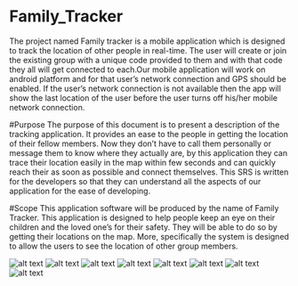 # Family_Tracker
The project named Family tracker is a mobile application which is designed to track the location of other people in real-time. The user will create or join the existing group with a unique code provided to them and with that code they all will get connected to each.Our mobile application will work on android platform and for that user’s network connection and GPS should be enabled. If the user’s network connection is not available then the app will show the last location of the user before the user turns off his/her mobile network connection. 

#Purpose
The purpose of this document is to present a description of the tracking application. It provides an ease to the people in getting the location of their fellow members. Now they don’t have to call them personally or message them to know where they actually are, by this application they can trace their location easily in the map within few seconds and can quickly reach their as soon as possible and connect themselves. This SRS is written for the developers so that they can understand all the aspects of our application for the ease of developing.

#Scope
This application software will be produced by the name of Family Tracker. This application is designed to help people keep an eye on their children and the loved one’s for their safety. They will be able to do so by getting their locations on the map. More, specifically the system is designed to allow the users to see the location of other group members.

![alt text](https://github.com/harshalkhandelwal/Family_Tracker/blob/master/img1.png)
![alt text](https://github.com/harshalkhandelwal/Family_Tracker/blob/master/img2.png)
![alt text](https://github.com/harshalkhandelwal/Family_Tracker/blob/master/img3.png)
![alt text](https://github.com/harshalkhandelwal/Family_Tracker/blob/master/img4.png)
![alt text](https://github.com/harshalkhandelwal/Family_Tracker/blob/master/img5.png)
![alt text](https://github.com/harshalkhandelwal/Family_Tracker/blob/master/img6.png)
![alt text](https://github.com/harshalkhandelwal/Family_Tracker/blob/master/img7.png)
![alt text](https://github.com/harshalkhandelwal/Family_Tracker/blob/master/img8.png)
